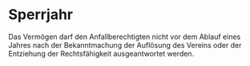 # Sperrjahr

Das Vermögen darf den Anfallberechtigten nicht vor dem Ablauf eines Jahres nach der Bekanntmachung der Auflösung des Vereins oder der Entziehung der Rechtsfähigkeit ausgeantwortet werden. 

